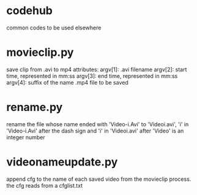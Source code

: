# codehub
common codes to be used elsewhere

# movieclip.py
save clip from .avi to mp4
attributes:
  argv[1]: .avi filename
  argv[2]: start time, represented in mm:ss
  argv[3]: end time, represented in mm:ss
  argv[4]: suffix of the name .mp4 file to be saved

# rename.py
rename the file whose name ended with 'Video-i.Avi' to 'Videoi.avi', 'i' in 'Video-i.Avi' after the dash sign and 'i' in 'Videoi.avi' after 'Video' is an integer number

# videonameupdate.py
append cfg to the name of each saved video from the movieclip process.
the cfg reads from a cfglist.txt
